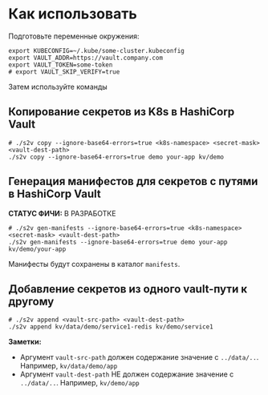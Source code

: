 # Как использовать

Подготовьте переменные окружения:

```shell
export KUBECONFIG=~/.kube/some-cluster.kubeconfig
export VAULT_ADDR=https://vault.company.com
export VAULT_TOKEN=some-token
# export VAULT_SKIP_VERIFY=true
```

Затем используйте команды

## Копирование секретов из K8s в HashiCorp Vault

```shell
# ./s2v copy --ignore-base64-errors=true <k8s-namespace> <secret-mask> <vault-dest-path>
./s2v copy --ignore-base64-errors=true demo your-app kv/demo
```

## Генерация манифестов для секретов с путями в HashiCorp Vault

**СТАТУС ФИЧИ:** В РАЗРАБОТКЕ

```shell
# ./s2v gen-manifests --ignore-base64-errors=true <k8s-namespace> <secret-mask> <vault-dest-path>
./s2v gen-manifests --ignore-base64-errors=true demo your-app kv/demo/your-app
```

Манифесты будут сохранены в каталог `manifests`.

## Добавление секретов из одного vault-пути к другому

```shell
# ./s2v append <vault-src-path> <vault-dest-path>
./s2v append kv/data/demo/service1-redis kv/demo/service1
```

**Заметки:**
- Аргумент `vault-src-path` должен содержание значение с `../data/..`. Например, `kv/data/demo/app`
- Аргумент `vault-dest-path` НЕ должен содержание значение с `../data/..`. Например, `kv/demo/app`